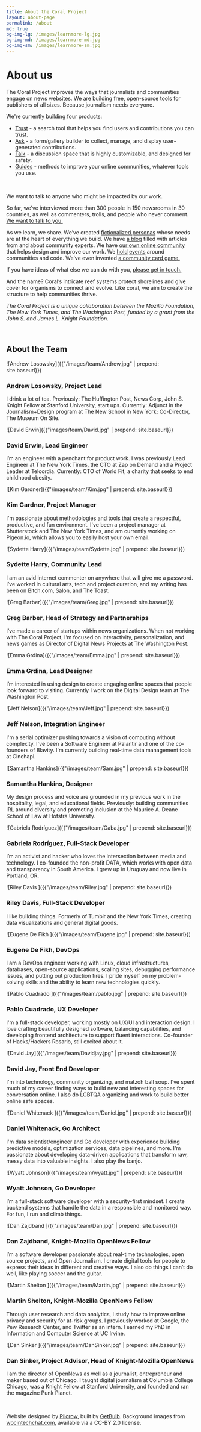 ```yaml
---
title: About the Coral Project
layout: about-page
permalink: /about
md: true
bg-img-lg: /images/learnmore-lg.jpg
bg-img-md: /images/learnmore-md.jpg
bg-img-sm: /images/learnmore-sm.jpg
---
```

# About us

The Coral Project improves the ways that journalists and communities engage on news websites. We are building free, open-source tools for publishers of all sizes. Because journalism needs everyone.

We're currently building four products:

* [Trust](/products/trust.html) - a search tool that helps you find users and contributions you can trust.
* [Ask](/products/ask.html) -  a form/gallery builder to collect, manage, and display user-generated contributions.
* [Talk](/products/talk.html) - a discussion space that is highly customizable, and designed for safety.
* [Guides](/products/guides.html) - methods to improve your online communities, whatever tools you use.

&nbsp;

We want to talk to anyone who might be impacted by our work.

So far, we’ve interviewed more than 300 people in 150 newsrooms in 30 countries, as well as commenters, trolls, and people who never comment. [We want to talk to you.](/contact.html)

As we learn, we share. We’ve created [fictionalized personas](https://community.coralproject.net/t/our-user-personas/286) whose needs are at the heart of everything we build. We have [a blog](http://blog.coralproject.net) filled with articles from and about community experts. We have [our own online community](http://community.coralproject.net) that helps design and improve our work. We [hold](https://blog.coralproject.net/our-first-hackathon/) [events](https://blog.coralproject.net/beyond-comments-our-first-event/) around communities and code. We’ve even invented [a community card game.](https://blog.coralproject.net/cards/)

If you have ideas of what else we can do with you, [please get in touch.](/contact.html)

And the name? Coral’s intricate reef systems protect shorelines and give cover for organisms to connect and evolve. Like coral, we aim to create the structure to help communities thrive.

*The Coral Project is a unique collaboration between the Mozilla Foundation, The New York Times, and The Washington Post, funded by a grant from the John S. and James L. Knight Foundation.*

&nbsp;
&nbsp;

## About the Team

![Andrew Losowsky]({{"/images/team/Andrew.jpg" | prepend: site.baseurl}})

### Andrew Losowsky, Project Lead
I drink a lot of tea. Previously: The Huffington Post, News Corp, John S. Knight Fellow at Stanford University, start ups. Currently: Adjunct in the Journalism+Design program at The New School in New York; Co-Director, The Museum On Site.

![David Erwin]({{"images/team/David.jpg" | prepend: site.baseurl}})

### David Erwin, Lead Engineer
I’m an engineer with a penchant for product work. I was previously Lead Engineer at The New York Times, the CTO at Zap on Demand and a Project Leader at Telcordia. Currently: CTO of World Fit, a charity that seeks to end childhood obesity.

![Kim Gardner]({{"/images/team/Kim.jpg" | prepend: site.baseurl}})

### Kim Gardner, Project Manager
I'm passionate about methodologies and tools that create a respectful, productive, and fun environment. I've been a project manager at Shutterstock and The New York Times, and am currently working on Pigeon.io, which allows you to easily host your own email.

![Sydette Harry]({{"/images/team/Sydette.jpg" | prepend: site.baseurl}})

### Sydette Harry, Community Lead
I am an avid internet commenter on anywhere that will give me a password. I’ve worked in cultural arts, tech and project curation, and my writing has been on Bitch.com, Salon, and The Toast.

![Greg Barber]({{"/images/team/Greg.jpg" | prepend: site.baseurl}})

### Greg Barber, Head of Strategy and Partnerships
I’ve made a career of startups within news organizations. When not working with The Coral Project, I’m focused on interactivity, personalization, and news games as Director of Digital News Projects at The Washington Post.

![Emma Grdina]({{"/images/team/Emma.jpg" | prepend: site.baseurl}})

### Emma Grdina, Lead Designer
I’m interested in using design to create engaging online spaces that people look forward to visiting. Currently I work on the Digital Design team at The Washington Post.

![Jeff Nelson]({{"/images/team/Jeff.jpg" | prepend: site.baseurl}})

### Jeff Nelson, Integration Engineer
I'm a serial optimizer pushing towards a vision of computing without complexity. I've been a Software Engineer at Palantir and one of the co-founders of Blavity. I'm currently building real-time data management tools at Cinchapi. 

![Samantha Hankins]({{"/images/team/Sam.jpg" | prepend: site.baseurl}})

### Samantha Hankins, Designer
My design process and voice are grounded in my previous work in the hospitality, legal, and educational fields. Previously: building communities IRL around diversity and promoting inclusion at the Maurice A. Deane School of Law at Hofstra University.

![Gabriela Rodríguez]({{"/images/team/Gaba.jpg" | prepend: site.baseurl}})

### Gabriela Rodríguez, Full-Stack Developer
I’m an activist and hacker who loves the intersection between media and technology. I co-founded the non-profit DATA, which works with open data and transparency in South America. I grew up in Uruguay and now live in Portland, OR.

![Riley Davis ]({{"/images/team/Riley.jpg" | prepend: site.baseurl}})

### Riley Davis, Full-Stack Developer
I like building things. Formerly of Tumblr and the New York Times, creating data visualizations and general digital goods.

![Eugene De Fikh ]({{"/images/team/Eugene.jpg" | prepend: site.baseurl}})

### Eugene De Fikh, DevOps
I am a DevOps engineer working with Linux, cloud infrastructures, databases, open-source applications, scaling sites, debugging performance issues, and putting out production fires. I pride myself on my problem-solving skills and the ability to learn new technologies quickly.

![Pablo Cuadrado ]({{"/images/team/pablo.jpg" | prepend: site.baseurl}})

### Pablo Cuadrado, UX Developer
I'm a full-stack developer, working mostly on UX/UI and interaction design. I love crafting beautifully designed software, balancing capabilities, and developing frontend architecture to support fluent interactions. Co-founder of Hacks/Hackers Rosario, still excited about it.

![David Jay]({{"/images/team/Davidjay.jpg" | prepend: site.baseurl}})

### David Jay, Front End Developer
I'm into technology, community organizing, and matzoh ball soup. I’ve spent much of my career finding ways to build new and interesting spaces for conversation online. I also do LGBTQA organizing and work to build better online safe spaces.

![Daniel Whitenack ]({{"/images/team/Daniel.jpg" | prepend: site.baseurl}})

### Daniel Whitenack, Go Architect
I'm data scientist/engineer and Go developer with experience building predictive models, optimization services, data pipelines, and more. I'm passionate about developing data-driven applications that transform raw, messy data into valuable insights. I also play the banjo.

![Wyatt Johnson]({{"/images/team/wyatt.jpg" | prepend: site.baseurl}})

### Wyatt Johnson, Go Developer
I’m a full-stack software developer with a security-first mindset. I create backend systems that handle the data in a responsible and monitored way. For fun, I run and climb things.

![Dan Zajdband ]({{"/images/team/Dan.jpg" | prepend: site.baseurl}})

### Dan Zajdband, Knight-Mozilla OpenNews Fellow
I’m a software developer passionate about real-time technologies, open source projects, and Open Journalism. I create digital tools for people to express their ideas in different and creative ways. I also do things I can’t do well, like playing soccer and the guitar.

![Martin Shelton ]({{"/images/team/Martin.jpg" | prepend: site.baseurl}})

### Martin Shelton, Knight-Mozilla OpenNews Fellow
Through user research and data analytics, I study how to improve online privacy and security for at-risk groups. I previously worked at Google, the Pew Research Center, and Twitter as an intern. I earned my PhD in Information and Computer Science at UC Irvine.

![Dan Sinker ]({{"/images/team/DanSinker.jpg" | prepend: site.baseurl}})

### Dan Sinker, Project Advisor, Head of Knight-Mozilla OpenNews
I am the director of OpenNews as well as a journalist, entrepreneur and maker based out of Chicago. I taught digital journalism at Columbia College Chicago, was a Knight Fellow at Stanford University, and founded and ran the magazine Punk Planet.


&nbsp;
&nbsp;


Website designed by [Pilcrow](http://www.pilcrow.ie/), built by [GetBulb](http://www.getbulb.com/). Background images from [wocintechchat.com](http://www.wocintechchat.com/), available via a CC-BY 2.0 license.
